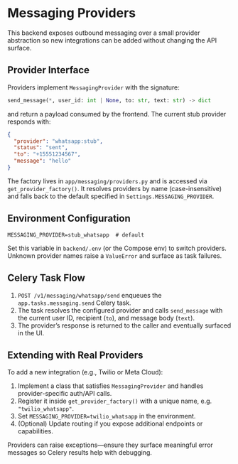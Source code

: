 # Messaging Providers

This backend exposes outbound messaging over a small provider abstraction so new integrations can be added without changing the API surface.

## Provider Interface

Providers implement `MessagingProvider` with the signature:

```python
send_message(*, user_id: int | None, to: str, text: str) -> dict
```

and return a payload consumed by the frontend. The current stub provider responds with:

```json
{
  "provider": "whatsapp:stub",
  "status": "sent",
  "to": "+15551234567",
  "message": "hello"
}
```

The factory lives in `app/messaging/providers.py` and is accessed via `get_provider_factory()`. It resolves providers by name (case-insensitive) and falls back to the default specified in `Settings.MESSAGING_PROVIDER`.

## Environment Configuration

```
MESSAGING_PROVIDER=stub_whatsapp  # default
```

Set this variable in `backend/.env` (or the Compose env) to switch providers. Unknown provider names raise a `ValueError` and surface as task failures.

## Celery Task Flow

1. `POST /v1/messaging/whatsapp/send` enqueues the `app.tasks.messaging.send` Celery task.
2. The task resolves the configured provider and calls `send_message` with the current user ID, recipient (`to`), and message body (`text`).
3. The provider’s response is returned to the caller and eventually surfaced in the UI.

## Extending with Real Providers

To add a new integration (e.g., Twilio or Meta Cloud):

1. Implement a class that satisfies `MessagingProvider` and handles provider-specific auth/API calls.
2. Register it inside `get_provider_factory()` with a unique name, e.g. `"twilio_whatsapp"`.
3. Set `MESSAGING_PROVIDER=twilio_whatsapp` in the environment.
4. (Optional) Update routing if you expose additional endpoints or capabilities.

Providers can raise exceptions—ensure they surface meaningful error messages so Celery results help with debugging.
